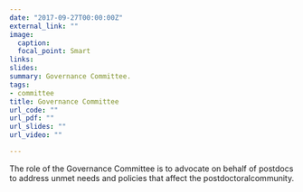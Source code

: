 ```yaml
---
date: "2017-09-27T00:00:00Z"
external_link: ""
image:
  caption: 
  focal_point: Smart
links:
slides: 
summary: Governance Committee.
tags:
- committee
title: Governance Committee
url_code: ""
url_pdf: ""
url_slides: ""
url_video: ""

---
```

The role of the Governance Committee is to advocate on behalf of postdocs to address unmet needs and policies that affect the postdoctoralcommunity. 



